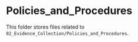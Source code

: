 # Policies_and_Procedures

This folder stores files related to `02_Evidence_Collection/Policies_and_Procedures`.
